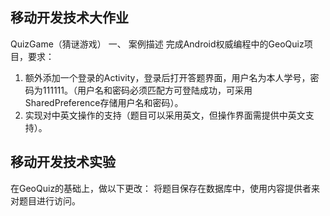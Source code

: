 ##  移动开发技术大作业

QuizGame（猜谜游戏）
一、 案例描述
完成Android权威编程中的GeoQuiz项目，要求：
1. 额外添加一个登录的Activity，登录后打开答题界面，用户名为本人学号，密码为111111。（用户名和密码必须匹配方可登陆成功，可采用SharedPreference存储用户名和密码）。
2. 实现对中英文操作的支持（题目可以采用英文，但操作界面需提供中英文支持）。

## 移动开发技术实验
在GeoQuiz的基础上，做以下更改：
将题目保存在数据库中，使用内容提供者来对题目进行访问。